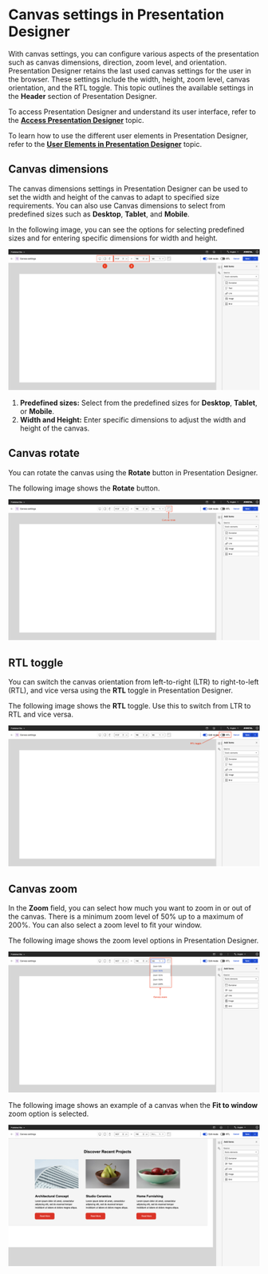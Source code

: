 # Canvas settings in Presentation Designer

With canvas settings, you can configure various aspects of the presentation such as canvas dimensions, direction, zoom level, and orientation. Presentation Designer retains the last used canvas settings for the user in the browser. These settings include the width, height, zoom level, canvas orientation, and the RTL toggle. This topic outlines the available settings in the **Header** section of Presentation Designer.

To access Presentation Designer and understand its user interface, refer to the **[Access Presentation Designer](../access/index.md)** topic.

To learn how to use the different user elements in Presentation Designer, refer to the **[User Elements in Presentation Designer](../usage/user_elements.md)** topic. 

## Canvas dimensions

The canvas dimensions settings in Presentation Designer can be used to set the width and height of the canvas to adapt to specified size requirements. You can also use Canvas dimensions to select from predefined sizes such as **Desktop**, **Tablet**, and **Mobile**.

In the following image, you can see the options for selecting predefined sizes and for entering specific dimensions for width and height.

![](../../../../assets/HCL_Presentation_Designer_Canvas_Settings_Dimensions.png)

1. **Predefined sizes:** Select from the predefined sizes for **Desktop**, **Tablet**, or **Mobile**.
2. **Width and Height:** Enter specific dimensions to adjust the width and height of the canvas.

## Canvas rotate

You can rotate the canvas using the **Rotate** button in Presentation Designer.

The following image shows the **Rotate** button.

![](../../../../assets/HCL_Presentation_Designer_Canvas_Settings_Rotate.png)

## RTL toggle

You can switch the canvas orientation from left-to-right (LTR) to right-to-left (RTL), and vice versa using the **RTL** toggle in Presentation Designer.

The following image shows the **RTL** toggle. Use this to switch from LTR to RTL and vice versa.

![](../../../../assets/HCL_Presentation_Designer_Canvas_Settings_Direction.png)

## Canvas zoom

In the **Zoom** field, you can select how much you want to zoom in or out of the canvas. There is a minimum zoom level of 50% up to a maximum of 200%. You can also select a zoom level to fit your window.

The following image shows the zoom level options in Presentation Designer.

![](../../../../assets/HCL_Presentation_Designer_Canvas_Settings_Zoom.png)

The following image shows an example of a canvas when the **Fit to window** zoom option is selected.

![](../../../../assets/HCL_Presentation_Designer_Canvas_Settings_Zoom_Fit_to_Window.png)
